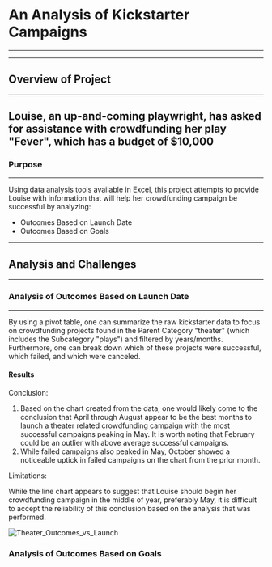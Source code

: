 # An Analysis of Kickstarter Campaigns
---
---
## Overview of Project
---
Louise, an up-and-coming playwright, has asked for assistance with crowdfunding her play "Fever", which has a budget of $10,000
---
### Purpose
---
Using data analysis tools available in Excel, this project attempts to provide Louise with information that will help her crowdfunding campaign be successful by analyzing:
- Outcomes Based on Launch Date
- Outcomes Based on Goals
---
## Analysis and Challenges
---
### Analysis of Outcomes Based on Launch Date
---
By using a pivot table, one can summarize the raw kickstarter data to focus on crowdfunding projects found in the Parent Category "theater" (which includes the Subcategory "plays") and filtered by years/months. Furthermore, one can break down which of these projects were successful, which failed, and which were canceled.

#### Results

Conclusion:

1. Based on the chart created from the data, one would likely come to the conclusion that April through August appear to be the best months to launch a theater related crowdfunding campaign with the most successful campaigns peaking in May. It is worth noting that February could be an outlier with above average successful campaigns.
2. While failed campaigns also peaked in May, October showed a noticeable uptick in failed campaigns on the chart from the prior month.

Limitations:

While the line chart appears to suggest that Louise should begin her crowdfunding campaign in the middle of year, preferably May, it is difficult to accept the reliability of this conclusion based on the analysis that was performed. 

![Theater_Outcomes_vs_Launch](https://user-images.githubusercontent.com/70344787/93725246-83dbf100-fb7b-11ea-958b-940562610412.png)

### Analysis of Outcomes Based on Goals


